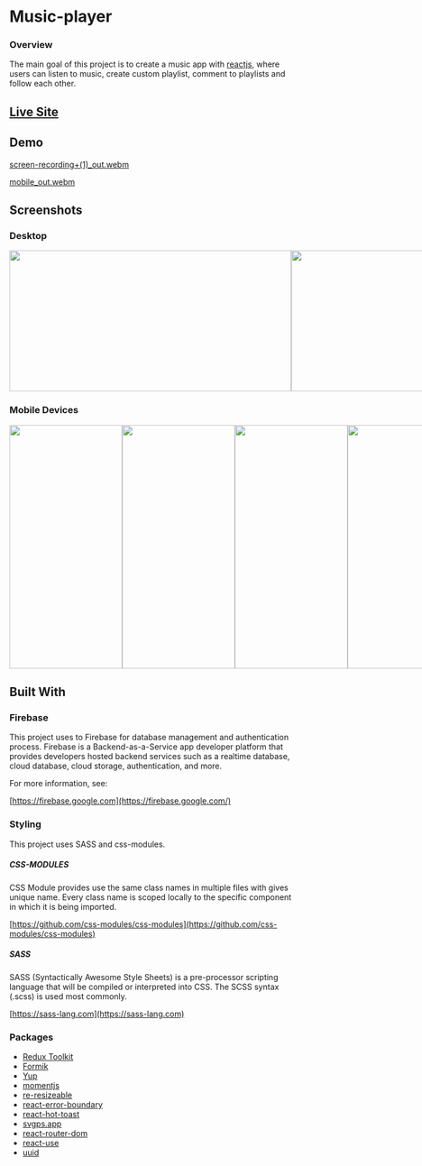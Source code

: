# Music-player

### Overview

The main goal of this project is to create a music app with [reactjs](https://reactjs.org/), where users can listen to music, create custom playlist, comment to playlists and follow each other.

## [Live Site](https://musicea.vercel.app/)

## Demo
[screen-recording+(1)_out.webm](https://user-images.githubusercontent.com/80388350/219875767-774b09d9-82b1-4d5c-bc8f-a5207a67893e.webm)

[mobile_out.webm](https://user-images.githubusercontent.com/80388350/219875880-59cc7e10-7e61-4542-a49e-8886878206b8.webm)

## Screenshots
### Desktop
<div style="display:flex">
  <img src="https://user-images.githubusercontent.com/80388350/219880098-158d063d-fa41-4bda-becf-8f7fddeb5867.png" width="500" height="250"/>
  <img src="https://user-images.githubusercontent.com/80388350/219881945-52f6f3a2-0b33-4a4f-88cc-65d34ff74b8e.png" width="500" height="250"/>
  <img src="https://user-images.githubusercontent.com/80388350/219882092-dff24467-7fc5-4080-ad77-2aff74317f3c.png" width="500" height="250"/>
  <img src="https://user-images.githubusercontent.com/80388350/219882182-79acffd8-eea9-41a5-a4df-3f7b9e905cd1.png" width="500" height="250"/>
</div>

### Mobile Devices
<div style="display:flex">
  <img src="https://user-images.githubusercontent.com/80388350/219878867-3ba2af1d-0f29-4cd3-9ee4-7bd5a3068538.png" width="200" height="432"/>
  <img src="https://user-images.githubusercontent.com/80388350/219878814-0d529878-9714-4075-947a-e87776d943c1.png" width="200" height="432"/>
  <img src="https://user-images.githubusercontent.com/80388350/219878084-a137ae48-1b8f-463e-afd5-b04a925491be.png" width="200" height="432"/>
  <img src="https://user-images.githubusercontent.com/80388350/219878181-808459a1-fcc2-4131-87d4-1397ce3d1bc2.png" width="200" height="432"/>
  <img src="https://user-images.githubusercontent.com/80388350/219878867-3ba2af1d-0f29-4cd3-9ee4-7bd5a3068538.png" width="192" height="432"/>
</div>

## Built With

### Firebase

This project uses to Firebase for database management and authentication process. Firebase is a Backend-as-a-Service app developer platform that provides developers hosted backend services such as a realtime database, cloud database, cloud storage, authentication, and more.

For more information, see:

[https://firebase.google.com](https://firebase.google.com/)

### Styling

This project uses SASS and css-modules.

##### CSS-MODULES

CSS Module provides use the same class names in multiple files with gives unique name. Every class name is scoped locally to the specific component in which it is being imported.

[https://github.com/css-modules/css-modules](https://github.com/css-modules/css-modules)

##### SASS

SASS (Syntactically Awesome Style Sheets) is a pre-processor scripting language that will be compiled or interpreted into CSS. The SCSS syntax (.scss) is used most commonly.

[https://sass-lang.com](https://sass-lang.com)

### Packages

* [Redux Toolkit](https://redux-toolkit.js.org/)
* [Formik](https://formik.org/)
* [Yup](https://github.com/jquense/yup)
* [momentjs](https://momentjs.com)
* [re-resizeable](https://www.npmjs.com/package/re-resizable)
* [react-error-boundary](https://www.npmjs.com/package/react-error-boundary)
* [react-hot-toast](https://www.npmjs.com/package/react-hot-toast)
* [svgps.app](https://svgps.app/)
* [react-router-dom](https://reactrouter.com/)
* [react-use](https://www.npmjs.com/package/react-use)
* [uuid](https://www.npmjs.com/package/uuid)

